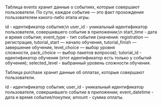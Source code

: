 Таблица events хранит данные о событиях, которые совершают пользователи. По сути, каждое событие — это факт прохождения пользователем какого-либо этапа игры.

id - идентификатор события;\n
user_id	- уникальный идентификатор пользователя, совершившего событие в приложении;\n
start_time - дата и время события;
event_type - тип события (значения: registration — регистрация, tutorial_start — начало обучения, tutorial_finish — завершение обучения, level_choice — выбор уровня
сложности, pack_choice — выбор пакетов вопросов);
tutorial_id	- идентификатор обучения (этот идентификатор есть только у событий обучения);
selected_level - выбранный уровень сложности обучения.


Таблица purchase хранит данные об оплатах, которые совершают пользователи.

id - идентификатор события;
user_id	- уникальный идентификатор пользователя, совершившего событие в приложении;
event_datetime - дата и время события/покупки;
amount - сумма оплаты.

